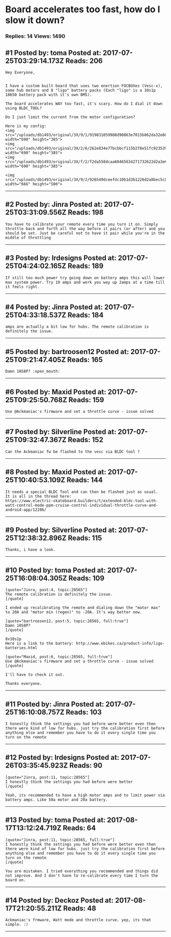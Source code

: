 # Board accelerates too fast, how do I slow it down?

### Replies: 14 Views: 1490

## \#1 Posted by: toma Posted at: 2017-07-25T03:29:14.173Z Reads: 206

```
Hey Everyone,


I have a custom built board that uses two enertion FOCBOXes (Vesc-x), some hub motors and 8 "ligo" battery packs (Each "ligo" is a 10s1p 18650 battery pack with it's own BMS).

The board accelerates WAY too fast, it's scary. How do I dial it down using BLDC_TOOL?

Do I just limit the current from the motor configuration?

Here is my config:
<img src="/uploads/db1493/original/3X/9/1/919831059988d90863e7015b862da32e68e0a4d7.png" width="690" height="385">
<img src="/uploads/db1493/original/3X/2/6/262e834e77bcbbcf115b2f8e51fc9235396d82a2.png" width="690" height="385">
<img src="/uploads/db1493/original/3X/f/2/f2da558dcaa60465634271732622d2a3e661e3d0.png" width="690" height="385">

<img src="/uploads/db1493/original/3X/9/2/926549dceefdc10b1d3b1226d2a8bec5c8a7dac1.jpg" width="666" height="500">
```

---
## \#2 Posted by: Jinra Posted at: 2017-07-25T03:31:09.556Z Reads: 198

```
You have to calibrate your remote every time you turn it on. Simply throttle back and forth all the way before it pairs (or after) and you should be set. Just be careful not to have it pair while you're in the middle of throttling
```

---
## \#3 Posted by: lrdesigns Posted at: 2017-07-25T04:24:02.165Z Reads: 189

```
If still too much power try going down on battery amps this will lower max system power. Try 10 amps and work you way up 2amps at a time till it feels right.
```

---
## \#4 Posted by: Jinra Posted at: 2017-07-25T04:33:18.537Z Reads: 184

```
amps are actually a bit low for hubs. The remote calibration is definitely the issue.
```

---
## \#5 Posted by: bartroosen12 Posted at: 2017-07-25T09:21:47.405Z Reads: 165

```
Damn 10S8P? :open_mouth:
```

---
## \#6 Posted by: Maxid Posted at: 2017-07-25T09:25:50.768Z Reads: 159

```
Use @Ackmaniac's firmware and set a throttle curve - issue solved
```

---
## \#7 Posted by: Silverline Posted at: 2017-07-25T09:32:47.367Z Reads: 152

```
Can the Ackmaniac fw be flashed to the vesc via BLDC tool ?
```

---
## \#8 Posted by: Maxid Posted at: 2017-07-25T10:40:53.109Z Reads: 144

```
It needs a special BLDC Tool and can then be flashed just as usual.
It is all in the thread here:
https://www.electric-skateboard.builders/t/extended-bldc-tool-with-watt-control-mode-ppm-cruise-control-individual-throttle-curve-and-android-app/12286/
```

---
## \#9 Posted by: Silverline Posted at: 2017-07-25T12:38:32.896Z Reads: 115

```
Thanks, i have a look.
```

---
## \#10 Posted by: toma Posted at: 2017-07-25T16:08:04.305Z Reads: 109

```
[quote="Jinra, post:4, topic:28565"]
The remote calibration is definitely the issue.
[/quote]

I ended up recalibrating the remote and dialing down the "motor max" to 20A and "motor min (regen)" to -20A. It's way better now.

[quote="bartroosen12, post:5, topic:28565, full:true"]
Damn 10S8P?
[/quote]

8x10s1p
Here is a link to the battery: http://www.ebikes.ca/product-info/ligo-batteries.html

[quote="Maxid, post:6, topic:28565, full:true"]
Use @Ackmaniac's firmware and set a throttle curve - issue solved
[/quote]

I'll have to check it out.

Thanks everyone.
```

---
## \#11 Posted by: Jinra Posted at: 2017-07-25T16:10:08.757Z Reads: 103

```
I honestly think the settings you had before were better even then there were kind of low for hubs. just try the calibration first before anything else and remember you have to do it every single time you turn on the remote
```

---
## \#12 Posted by: lrdesigns Posted at: 2017-07-26T03:35:45.923Z Reads: 90

```
[quote="Jinra, post:11, topic:28565"]
I honestly think the settings you had before were better
[/quote]

Yeah, its recommended to have a high motor amps and to limit power via battery amps. Like 50a motor and 20a battery.
```

---
## \#13 Posted by: toma Posted at: 2017-08-17T13:12:24.719Z Reads: 64

```
[quote="Jinra, post:11, topic:28565, full:true"]
I honestly think the settings you had before were better even then there were kind of low for hubs. just try the calibration first before anything else and remember you have to do it every single time you turn on the remote
[/quote]

You are mistaken. I tried everything you recommended and things did not improve. And I don't have to re-calibrate every time I turn the board on.
```

---
## \#14 Posted by: Deckoz Posted at: 2017-08-17T21:20:55.211Z Reads: 48

```
Ackmaniac's frmware, Watt mode and throttle curve. yep, its that simple. :)
```

---

